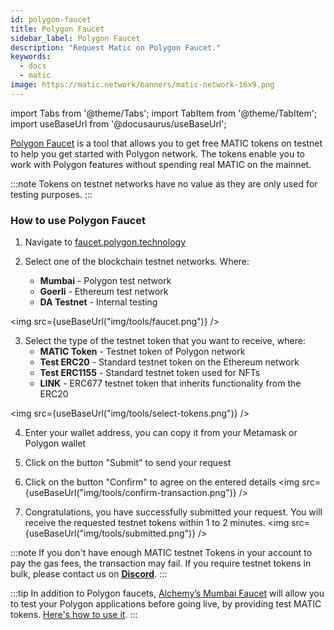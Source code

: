 ```yaml
---
id: polygon-faucet
title: Polygon Faucet
sidebar_label: Polygon Faucet
description: "Request Matic on Polygon Faucet."
keywords:
  - docs
  - matic
image: https://matic.network/banners/matic-network-16x9.png
---
```

import Tabs from '@theme/Tabs';
import TabItem from '@theme/TabItem';
import useBaseUrl from '@docusaurus/useBaseUrl';

[Polygon Faucet](https://faucet.polygon.technology/) is a tool that allows you to get free MATIC tokens on testnet to help you get started with Polygon network. The tokens enable you to work with Polygon features without spending real MATIC on the mainnet.

:::note
Tokens on testnet networks have no value as they are only used for testing purposes.
:::

### How to use Polygon Faucet

1. Navigate to [faucet.polygon.technology](https://faucet.polygon.technology/)

2. Select one of the blockchain testnet networks. Where:
    - **Mumbai** - Polygon test network
    - **Goerli** - Ethereum test network
    - **DA Testnet** - Internal testing


 <img src={useBaseUrl("img/tools/faucet.png")} />


3. Select the type of the testnet token that you want to receive, where:
   - **MATIC Token** - Testnet token of Polygon network
   - **Test ERC20** - Standard testnet token on the Ethereum network
   - **Test ERC1155** - Standard testnet token used for NFTs
   - **LINK** - ERC677 testnet token that inherits functionality from the ERC20

<img src={useBaseUrl("img/tools/select-tokens.png")} />

4. Enter your wallet address, you can copy it from your Metamask or Polygon wallet

5. Click on the button "Submit" to send your request

6. Click on the button "Confirm" to agree on the entered details
 <img src={useBaseUrl("img/tools/confirm-transaction.png")} />

7. Congratulations, you have successfully submitted your request. You will receive the requested testnet tokens within 1 to 2 minutes.
 <img src={useBaseUrl("img/tools/submitted.png")} />

:::note
If you don't have enough MATIC testnet Tokens in your account to pay the gas fees, the transaction may fail. If you require testnet tokens in bulk, please contact us on <ins>**[Discord](https://discord.com/invite/polygon)**</ins>.
:::

:::tip
In addition to Polygon faucets, [Alchemy’s Mumbai Faucet](https://mumbaifaucet.com/) will allow you to test your Polygon applications before going live, by providing test MATIC tokens. [Here's how to use it](/docs/develop/tools/alchemy-faucet).
:::